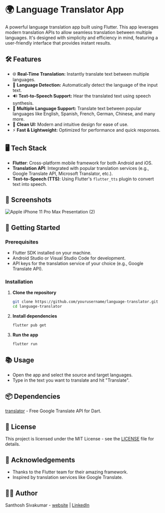 # 🌍 Language Translator App

A powerful language translation app built using Flutter. This app leverages modern translation APIs to allow seamless translation between multiple languages. It's designed with simplicity and efficiency in mind, featuring a user-friendly interface that provides instant results.

## 🛠️ Features

- 🌐 **Real-Time Translation:** Instantly translate text between multiple languages.
- 📜 **Language Detection:** Automatically detect the language of the input text.
- 🔊 **Text-to-Speech Support:** Hear the translated text using speech synthesis.
- 💬 **Multiple Language Support:** Translate text between popular languages like English, Spanish, French, German, Chinese, and many more.
- 🎨 **Clean UI:** Modern and intuitive design for ease of use.
- ⚡ **Fast & Lightweight:** Optimized for performance and quick responses.

## 🖥️ Tech Stack

- **Flutter**: Cross-platform mobile framework for both Android and iOS.
- **Translation API**: Integrated with popular translation services (e.g., Google Translate API, Microsoft Translator, etc.).
- **Text-to-Speech (TTS)**: Using Flutter's `flutter_tts` plugin to convert text into speech.

## 📱 Screenshots
![Apple iPhone 11 Pro Max Presentation (2)](https://github.com/user-attachments/assets/ef5694b4-fa14-461d-bfb1-2426a9adbbec)


## 🚀 Getting Started

### Prerequisites

- Flutter SDK installed on your machine.
- Android Studio or Visual Studio Code for development.
- API keys for the translation service of your choice (e.g., Google Translate API).

### Installation

1. **Clone the repository**
   ```bash
   git clone https://github.com/yourusername/language-translator.git
   cd language-translator

2. **Install dependencies**
   ```bash
   flutter pub get

3. **Run the app**
   ```bash
   flutter run

## 📚 Usage
- Open the app and select the source and target languages.
- Type in the text you want to translate and hit "Translate".

## 📦 Dependencies
[translator](https://pub.dev/packages/translator) - Free Google Translate API for Dart.

## 📝 License
This project is licensed under the MIT License - see the [LICENSE]() file for details.

## 🙌 Acknowledgements
- Thanks to the Flutter team for their amazing framework.
- Inspired by translation services like Google Translate.

## 🧑‍💻 Author
Santhosh Sivakumar - [website](http://santhoshsivakumar.liveblog365.com/) | [LinkedIn](https://www.linkedin.com/in/santhosh-flutter-developer/)
